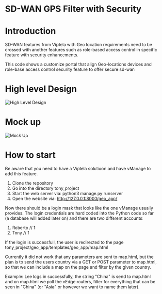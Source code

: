 # SD-WAN GPS Filter with Security

# Introduction 

SD-WAN features from Viptela with Geo location requirements need to be crossed with another features such as role-based access control in specific feature with security enhancements.

This code shows a customize  portal that  align Geo-locations  devices and role-base access control  security  feature  to offer secure sd-wan 

# High level Design

![High Level Design](https://github.com/moacosta/sdwan_gpsfilter/blob/master/GPS_Vitpela_PoV.png)


# Mock up 

![Mock Up](https://github.com/moacosta/sdwan_gpsfilter/blob/master/GPS_Viptela2.png)



# How to start

Be aware that you need to have a Viptela solutioon and have vManage to add this feature. 

1. Clone the repository
2. Go into the directory tony_project
3. Start the web server via: python3 manage.py runserver
4. Open the website via: http://127.0.0.1:8000/geo_app/

Now there should be a login mask that looks like the one vManage usually provides. The login credentials are hard coded into the Python code so far (a database will added later on) and there are two different accounts:

1. Roberto // 1
2. Tony // 1

If the login is successfull, the user is redirected to the page tony_project/geo_app/templates/geo_app/map.html

Currently it did not work that any parameters are sent to map.html, but the plan is to send the users country via a GET or POST parameter to map.html, so that we can include a map on the page and filter by the given country.

Example: Lee logs in successfully, the string "China" is send to map.html and on map.html we poll the vEdge routers, filter for everything that can be seen in "China" (or "Asia" or however we want to name them later).
